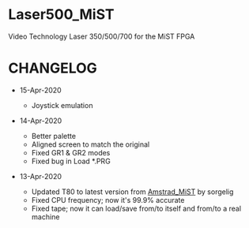 # Laser500_MiST

Video Technology Laser 350/500/700 for the MiST FPGA

# CHANGELOG

- 15-Apr-2020
  - Joystick emulation  
  
- 14-Apr-2020
  - Better palette
  - Aligned screen to match the original
  - Fixed GR1 & GR2 modes
  - Fixed bug in Load *.PRG

- 13-Apr-2020
  - Updated T80 to latest version from [Amstrad_MiST](https://github.com/sorgelig/Amstrad_MiST) by sorgelig
  - Fixed CPU frequency; now it's 99.9% accurate
  - Fixed tape; now it can load/save from/to itself and from/to a real machine
  
  